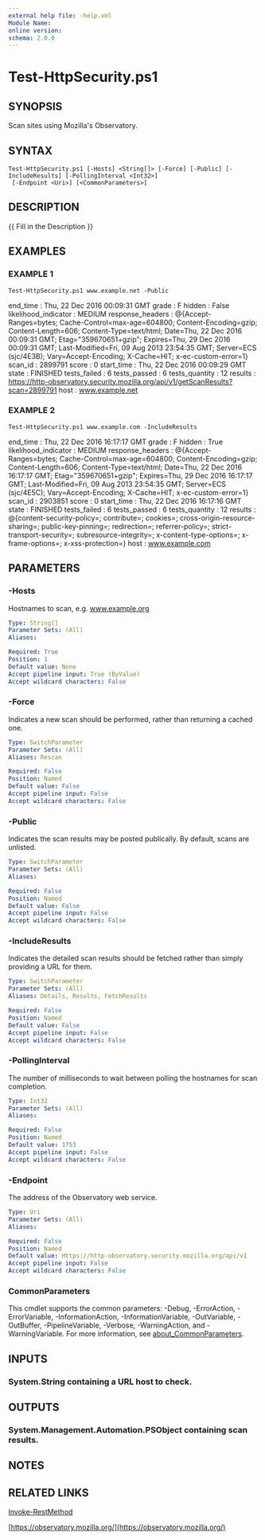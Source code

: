 ```yaml
---
external help file: -help.xml
Module Name:
online version:
schema: 2.0.0
---
```


# Test-HttpSecurity.ps1

## SYNOPSIS
Scan sites using Mozilla's Observatory.

## SYNTAX

```
Test-HttpSecurity.ps1 [-Hosts] <String[]> [-Force] [-Public] [-IncludeResults] [-PollingInterval <Int32>]
 [-Endpoint <Uri>] [<CommonParameters>]
```

## DESCRIPTION
{{ Fill in the Description }}

## EXAMPLES

### EXAMPLE 1
```
Test-HttpSecurity.ps1 www.example.net -Public
```

end_time             : Thu, 22 Dec 2016 00:09:31 GMT
grade                : F
hidden               : False
likelihood_indicator : MEDIUM
response_headers     : @{Accept-Ranges=bytes; Cache-Control=max-age=604800; Content-Encoding=gzip; 
                       Content-Length=606; Content-Type=text/html; Date=Thu, 22 Dec 2016 00:09:31 GMT; 
                       Etag="359670651+gzip"; Expires=Thu, 29 Dec 2016 00:09:31 GMT; Last-Modified=Fri, 09 Aug 
                       2013 23:54:35 GMT; Server=ECS (sjc/4E3B); Vary=Accept-Encoding; X-Cache=HIT; 
                       x-ec-custom-error=1}
scan_id              : 2899791
score                : 0
start_time           : Thu, 22 Dec 2016 00:09:29 GMT
state                : FINISHED
tests_failed         : 6
tests_passed         : 6
tests_quantity       : 12
results              : https://http-observatory.security.mozilla.org/api/v1/getScanResults?scan=2899791
host                 : www.example.net

### EXAMPLE 2
```
Test-HttpSecurity.ps1 www.example.com -IncludeResults
```

end_time             : Thu, 22 Dec 2016 16:17:17 GMT
grade                : F
hidden               : True
likelihood_indicator : MEDIUM
response_headers     : @{Accept-Ranges=bytes; Cache-Control=max-age=604800; Content-Encoding=gzip; 
                       Content-Length=606; Content-Type=text/html; Date=Thu, 22 Dec 2016 16:17:17 GMT; 
                       Etag="359670651+gzip"; Expires=Thu, 29 Dec 2016 16:17:17 GMT; Last-Modified=Fri, 09 Aug 
                       2013 23:54:35 GMT; Server=ECS (sjc/4E5C); Vary=Accept-Encoding; X-Cache=HIT; 
                       x-ec-custom-error=1}
scan_id              : 2903851
score                : 0
start_time           : Thu, 22 Dec 2016 16:17:16 GMT
state                : FINISHED
tests_failed         : 6
tests_passed         : 6
tests_quantity       : 12
results              : @{content-security-policy=; contribute=; cookies=; cross-origin-resource-sharing=; 
                       public-key-pinning=; redirection=; referrer-policy=; strict-transport-security=; 
                       subresource-integrity=; x-content-type-options=; x-frame-options=; x-xss-protection=}
host                 : www.example.com

## PARAMETERS

### -Hosts
Hostnames to scan, e.g.
www.example.org

```yaml
Type: String[]
Parameter Sets: (All)
Aliases:

Required: True
Position: 1
Default value: None
Accept pipeline input: True (ByValue)
Accept wildcard characters: False
```

### -Force
Indicates a new scan should be performed, rather than returning a cached one.

```yaml
Type: SwitchParameter
Parameter Sets: (All)
Aliases: Rescan

Required: False
Position: Named
Default value: False
Accept pipeline input: False
Accept wildcard characters: False
```

### -Public
Indicates the scan results may be posted publically.
By default, scans are unlisted.

```yaml
Type: SwitchParameter
Parameter Sets: (All)
Aliases:

Required: False
Position: Named
Default value: False
Accept pipeline input: False
Accept wildcard characters: False
```

### -IncludeResults
Indicates the detailed scan results should be fetched rather than simply providing a URL for them.

```yaml
Type: SwitchParameter
Parameter Sets: (All)
Aliases: Details, Results, FetchResults

Required: False
Position: Named
Default value: False
Accept pipeline input: False
Accept wildcard characters: False
```

### -PollingInterval
The number of milliseconds to wait between polling the hostnames for scan completion.

```yaml
Type: Int32
Parameter Sets: (All)
Aliases:

Required: False
Position: Named
Default value: 1753
Accept pipeline input: False
Accept wildcard characters: False
```

### -Endpoint
The address of the Observatory web service.

```yaml
Type: Uri
Parameter Sets: (All)
Aliases:

Required: False
Position: Named
Default value: Https://http-observatory.security.mozilla.org/api/v1
Accept pipeline input: False
Accept wildcard characters: False
```

### CommonParameters
This cmdlet supports the common parameters: -Debug, -ErrorAction, -ErrorVariable, -InformationAction, -InformationVariable, -OutVariable, -OutBuffer, -PipelineVariable, -Verbose, -WarningAction, and -WarningVariable. For more information, see [about_CommonParameters](http://go.microsoft.com/fwlink/?LinkID=113216).

## INPUTS

### System.String containing a URL host to check.
## OUTPUTS

### System.Management.Automation.PSObject containing scan results.
## NOTES

## RELATED LINKS

[Invoke-RestMethod]()

[https://observatory.mozilla.org/](https://observatory.mozilla.org/)

